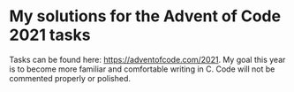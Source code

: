 # My solutions for the Advent of Code 2021 tasks
Tasks can be found here: https://adventofcode.com/2021. My goal this year is to become more familiar and comfortable writing in C. Code will not be commented properly or polished.
